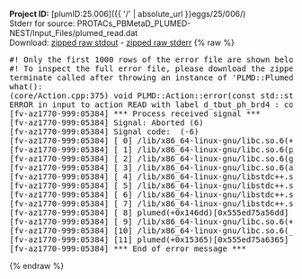 **Project ID:** [plumID:25.006]({{ '/' | absolute_url }}eggs/25/006/)  
Stderr for source:  PROTACs_PBMetaD_PLUMED-NEST/Input_Files/plumed_read.dat   
Download: [zipped raw stdout](plumed_read.dat.plumed.stdout.txt.zip) - [zipped raw stderr](plumed_read.dat.plumed.stderr.txt.zip) 
{% raw %}
<pre>
#! Only the first 1000 rows of the error file are shown below
#! To inspect the full error file, please download the zipped raw stderr file above
terminate called after throwing an instance of 'PLMD::Plumed::ExceptionError'
what():
(core/Action.cpp:375) void PLMD::Action::error(const std::string&) const
ERROR in input to action READ with label d_tbut_ph_brd4 : could not find file named ../colvar_distances.data
[fv-az1770-999:05384] *** Process received signal ***
[fv-az1770-999:05384] Signal: Aborted (6)
[fv-az1770-999:05384] Signal code:  (-6)
[fv-az1770-999:05384] [ 0] /lib/x86_64-linux-gnu/libc.so.6(+0x45330)[0x7f2457245330]
[fv-az1770-999:05384] [ 1] /lib/x86_64-linux-gnu/libc.so.6(pthread_kill+0x11c)[0x7f245729eb2c]
[fv-az1770-999:05384] [ 2] /lib/x86_64-linux-gnu/libc.so.6(gsignal+0x1e)[0x7f245724527e]
[fv-az1770-999:05384] [ 3] /lib/x86_64-linux-gnu/libc.so.6(abort+0xdf)[0x7f24572288ff]
[fv-az1770-999:05384] [ 4] /lib/x86_64-linux-gnu/libstdc++.so.6(+0xa5ff5)[0x7f24576a5ff5]
[fv-az1770-999:05384] [ 5] /lib/x86_64-linux-gnu/libstdc++.so.6(+0xbb0da)[0x7f24576bb0da]
[fv-az1770-999:05384] [ 6] /lib/x86_64-linux-gnu/libstdc++.so.6(_ZSt10unexpectedv+0x0)[0x7f24576a5a55]
[fv-az1770-999:05384] [ 7] /lib/x86_64-linux-gnu/libstdc++.so.6(+0xa5a6f)[0x7f24576a5a6f]
[fv-az1770-999:05384] [ 8] plumed(+0x146dd)[0x555ed75a56dd]
[fv-az1770-999:05384] [ 9] /lib/x86_64-linux-gnu/libc.so.6(+0x2a1ca)[0x7f245722a1ca]
[fv-az1770-999:05384] [10] /lib/x86_64-linux-gnu/libc.so.6(__libc_start_main+0x8b)[0x7f245722a28b]
[fv-az1770-999:05384] [11] plumed(+0x15365)[0x555ed75a6365]
[fv-az1770-999:05384] *** End of error message ***
</pre>
{% endraw %}
